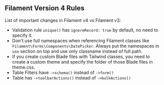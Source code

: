 ## Filament Version 4 Rules
 
List of important changes in Filament v4 vs Filament v3:
 
- Validation rule `unique()` has `ignoreRecord: true` by default, no need to specify it.
- Don't use full namespaces when referencing Filament classes like `Filament\Forms\Components\DatePicker`. Always put the namespaces in `use` section on top and use only classname instead of full path.
- If you create custom Blade files with Tailwind classes, you need to create a custom theme and specify the folder of those Blade files in theme.css.
- Table Filters have `->schema()` instead of `->form()`
- Table has `->toolbarActions()` instead of `->bulkActions()`

